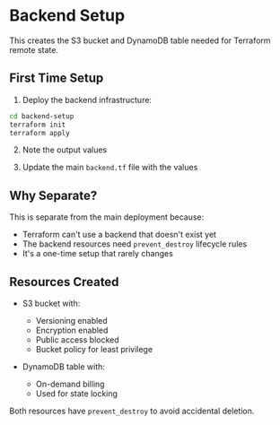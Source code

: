 # Backend Setup

This creates the S3 bucket and DynamoDB table needed for Terraform remote state.

## First Time Setup

1. Deploy the backend infrastructure:
```bash
cd backend-setup
terraform init
terraform apply
```

2. Note the output values

3. Update the main `backend.tf` file with the values

## Why Separate?

This is separate from the main deployment because:
- Terraform can't use a backend that doesn't exist yet
- The backend resources need `prevent_destroy` lifecycle rules
- It's a one-time setup that rarely changes

## Resources Created

- S3 bucket with:
  - Versioning enabled
  - Encryption enabled
  - Public access blocked
  - Bucket policy for least privilege

- DynamoDB table with:
  - On-demand billing
  - Used for state locking

Both resources have `prevent_destroy` to avoid accidental deletion.